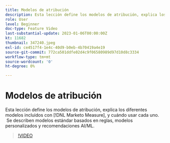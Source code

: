 ```yaml
---
title: Modelos de atribución
description: Esta lección define los modelos de atribución, explica los diferentes modelos incluidos con [!DNL Marketo Measure], y cuándo usar cada uno.  Se describen modelos estándar basados en reglas, modelos personalizados y recomendaciones AI/ML.
role: User
level: Beginner
doc-type: Feature Video
last-substantial-update: 2023-01-06T00:00:00Z
kt: 11682
thumbnail: 347240.jpeg
exl-id: ce4517f4-1e4c-40d9-b0eb-4b70419a4e19
source-git-commit: 772ca501ddfe02d4c9f06580989d97d10d8c3334
workflow-type: tm+mt
source-wordcount: '0'
ht-degree: 0%

---
```


# Modelos de atribución

Esta lección define los modelos de atribución, explica los diferentes modelos incluidos con [!DNL Marketo Measure], y cuándo usar cada uno.  Se describen modelos estándar basados en reglas, modelos personalizados y recomendaciones AI/ML.

>[!VIDEO](https://video.tv.adobe.com/v/347240/?quality=12&learn=on)
